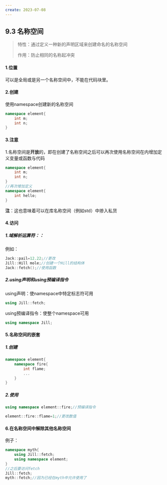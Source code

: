 ```yaml
---
create: 2023-07-08
---
```

## 9.3 名称空间

> 特性：通过定义一种新的声明区域来创建命名的名称空间
>
> 作用：防止相同的名称起冲突

#### 1.位置

可以是全局或是另一个名称空间中，不能在代码块里。

#### 2.创建

使用namespace创建新的名称空间

```c++
namespace element{
    int m;
    int n;
}
```

#### 3.注意

1.名称空间是**开放**的，即在创建了名称空间之后可以再次使用名称空间在内增加定义变量或函数与代码

```c++
namespace element{
    int m;
    int n;
}
//再次增加定义
namespace element{
    int hello;
}
```

**注**：这也意味着可以在库名称空间（例如std）中掺入私货

#### 4.访问

##### 1.域解析运算符：：

例如：

```c++
Jack::pail=12.22;//更改
Jill::Hill mole;//创建一个Hill的结构体
Jack::fetch();//使用函数
```

##### 2.using声明和using预编译指令

using声明：使namespace中特定标志符可用

```c++
using Jill::fetch;
```

using预编译指令：使整个namespace可用

```c++
using namespace Jill;
```

#### 5.名称空间的嵌套

##### 1.创建

```c++
namespace element{
    namespace fire{
        int flame;
        ...
    }
}
```

##### 2.使用

```c++
using namespace element::fire;//预编译指令
```

```c++
element::fire::flame=1;//更改数值
```

#### 6.在名称空间中解除其他名称空间

例子：

```c++
namespace myth{
    using Jill::fetch;
    using namespace element;
}
//之后要访问fetch
Jill::fetch;
myth::fetch;//因为已经在myth中允许使用了
```






